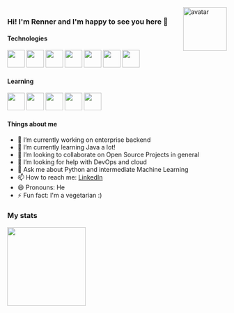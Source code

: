 <img alt="avatar" align="right" width="100px" src="https://user-images.githubusercontent.com/61323046/183266487-f56d4945-c7a8-4653-b89e-5d14ad74355b.png">


### Hi! I'm Renner and I'm happy to see you here 👋


#### Technologies 
<img src="https://cdn.jsdelivr.net/gh/devicons/devicon/icons/python/python-original.svg" width="40" height="40"/>  <img src="https://cdn.jsdelivr.net/gh/devicons/devicon/icons/java/java-original.svg" width="40" height="40"/>  <img src="https://cdn.jsdelivr.net/gh/devicons/devicon/icons/c/c-original.svg"  width="40" height="40"/>  <img src="https://cdn.jsdelivr.net/gh/devicons/devicon/icons/sqlite/sqlite-original-wordmark.svg" width="40" height="40" />   <img src="https://cdn.jsdelivr.net/gh/devicons/devicon/icons/matlab/matlab-original.svg" width="40" height="40"/>   <img src="https://cdn.jsdelivr.net/gh/devicons/devicon/icons/linux/linux-original.svg" width="40" height="40"/>  <img src="https://cdn.jsdelivr.net/gh/devicons/devicon/icons/git/git-original.svg" width="40" height="40"/>

#### Learning 
<img src="https://cdn.jsdelivr.net/gh/devicons/devicon/icons/vagrant/vagrant-original.svg" width="40" height="40"/>  <img src="https://cdn.jsdelivr.net/gh/devicons/devicon/icons/docker/docker-original.svg" width="40" height="40"/>  <img src="https://cdn.jsdelivr.net/gh/devicons/devicon/icons/jenkins/jenkins-original.svg" width="40" height="40"/>   <img src="https://cdn.jsdelivr.net/gh/devicons/devicon/icons/argocd/argocd-original.svg" width="40" height="40"/>   <img src="https://cdn.jsdelivr.net/gh/devicons/devicon/icons/oracle/oracle-original.svg" width="40" height="40"/>


#### Things about me

- 🔭 I’m currently working on enterprise backend
- 🌱 I’m currently learning Java a lot!
- 👯 I’m looking to collaborate on Open Source Projects in general 
- 🤔 I’m looking for help with DevOps and cloud
- 💬 Ask me about Python and intermediate Machine Learning
- 📫 How to reach me: [LinkedIn](https://www.linkedin.com/in/rennertramos/)
- 😄 Pronouns: He
- ⚡ Fun fact: I'm a vegetarian :)


<h3> My stats </h3>
<div>
        <a href="https://github.com/rennertz">
        <img height="180em" src="https://github-readme-stats.vercel.app/api?username=rennertz&show_icons=true&theme=dracula&include_all_commits=true&count_private=true"/>
</div>
